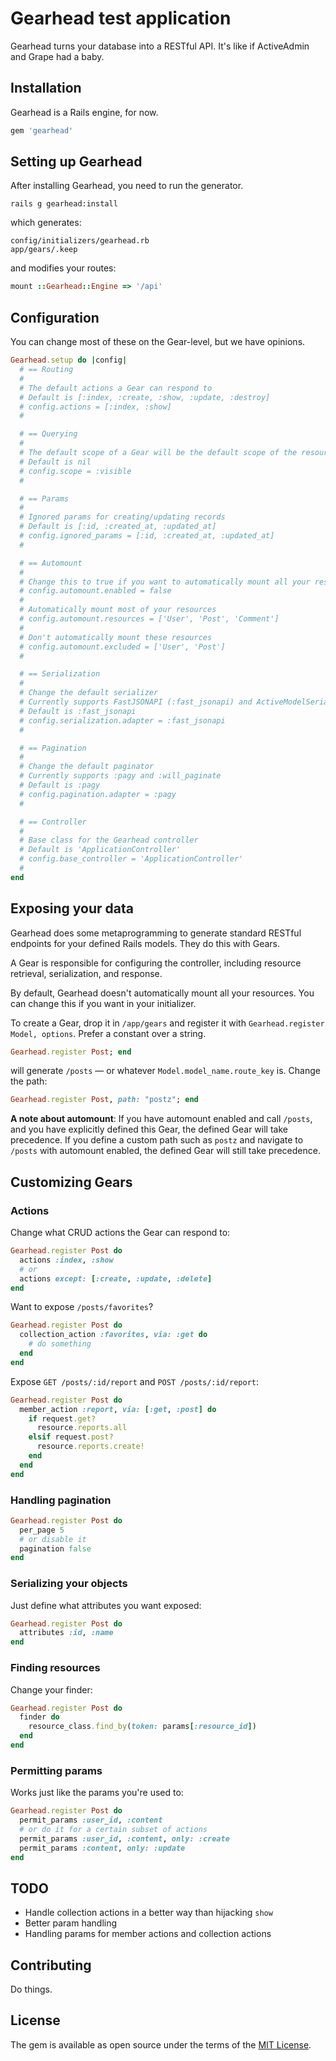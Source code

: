 # Gearhead test application

Gearhead turns your database into a RESTful API. It's like if ActiveAdmin and Grape had a baby.

## Installation

Gearhead is a Rails engine, for now.

```ruby
gem 'gearhead'
```

## Setting up Gearhead

After installing Gearhead, you need to run the generator.

```
rails g gearhead:install
```

which generates:

```
config/initializers/gearhead.rb
app/gears/.keep
```

and modifies your routes:

```ruby
mount ::Gearhead::Engine => '/api'
```

## Configuration

You can change most of these on the Gear-level, but we have opinions.

```ruby
Gearhead.setup do |config|
  # == Routing
  #
  # The default actions a Gear can respond to
  # Default is [:index, :create, :show, :update, :destroy]
  # config.actions = [:index, :show]
  #

  # == Querying
  #
  # The default scope of a Gear will be the default scope of the resource.
  # Default is nil
  # config.scope = :visible
  #

  # == Params
  #
  # Ignored params for creating/updating records
  # Default is [:id, :created_at, :updated_at]
  # config.ignored_params = [:id, :created_at, :updated_at]
  #

  # == Automount
  #
  # Change this to true if you want to automatically mount all your resources.
  # config.automount.enabled = false
  #
  # Automatically mount most of your resources
  # config.automount.resources = ['User', 'Post', 'Comment']
  #
  # Don't automatically mount these resources
  # config.automount.excluded = ['User', 'Post']
  #

  # == Serialization
  #
  # Change the default serializer
  # Currently supports FastJSONAPI (:fast_jsonapi) and ActiveModelSerializers (:active_model_serializers)
  # Default is :fast_jsonapi
  # config.serialization.adapter = :fast_jsonapi
  #

  # == Pagination
  #
  # Change the default paginator
  # Currently supports :pagy and :will_paginate
  # Default is :pagy
  # config.pagination.adapter = :pagy
  #

  # == Controller
  #
  # Base class for the Gearhead controller
  # Default is 'ApplicationController'
  # config.base_controller = 'ApplicationController'
  #
end
```

## Exposing your data

Gearhead does some metaprogramming to generate standard RESTful endpoints for your defined Rails models. They do this with Gears.

A Gear is responsible for configuring the controller, including resource retrieval, serialization, and response.

By default, Gearhead doesn't automatically mount all your resources. You can change this if you want in your initializer.

To create a Gear, drop it in `/app/gears` and register it with `Gearhead.register Model, options`. Prefer a constant over a string.

```ruby 
Gearhead.register Post; end
```

will generate `/posts` — or whatever `Model.model_name.route_key` is. Change the path:

```ruby
Gearhead.register Post, path: "postz"; end 
```

**A note about automount**: If you have automount enabled and call `/posts`, and you have explicitly defined this Gear,
the defined Gear will take precedence. If you define a custom path such as `postz` and navigate to `/posts` with automount 
enabled, the defined Gear will still take precedence.

## Customizing Gears

### Actions

Change what CRUD actions the Gear can respond to:

```ruby
Gearhead.register Post do 
  actions :index, :show
  # or
  actions except: [:create, :update, :delete]
end
``` 

Want to expose `/posts/favorites`?

```ruby
Gearhead.register Post do 
  collection_action :favorites, via: :get do 
    # do something
  end
end
```

Expose `GET /posts/:id/report` and `POST /posts/:id/report`:

```ruby
Gearhead.register Post do 
  member_action :report, via: [:get, :post] do 
    if request.get? 
      resource.reports.all
    elsif request.post? 
      resource.reports.create!
    end
  end
end
```

### Handling pagination 

```ruby 
Gearhead.register Post do 
  per_page 5 
  # or disable it 
  pagination false 
end
```

### Serializing your objects

Just define what attributes you want exposed:

```ruby 
Gearhead.register Post do 
  attributes :id, :name
end
```

### Finding resources

Change your finder:

```ruby 
Gearhead.register Post do 
  finder do 
    resource_class.find_by(token: params[:resource_id])
  end
end
```

### Permitting params

Works just like the params you're used to:

```ruby 
Gearhead.register Post do 
  permit_params :user_id, :content
  # or do it for a certain subset of actions
  permit_params :user_id, :content, only: :create 
  permit_params :content, only: :update
end
```

## TODO

* Handle collection actions in a better way than hijacking `show`
* Better param handling
* Handling params for member actions and collection actions

## Contributing

Do things.

## License

The gem is available as open source under the terms of the [MIT License](https://opensource.org/licenses/MIT).

